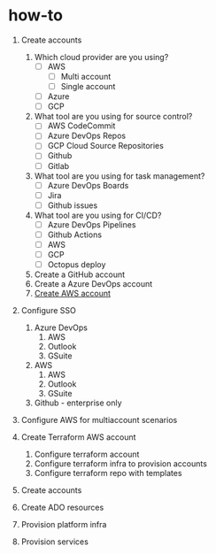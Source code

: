 # how-to
1. Create accounts
    1. Which cloud provider are you using?
       - [ ] AWS
           - [ ] Multi account
           - [ ] Single account
       - [ ] Azure
       - [ ] GCP
    2. What tool are you using for source control?
       - [ ] AWS CodeCommit
       - [ ] Azure DevOps Repos
       - [ ] GCP Cloud Source Repositories
       - [ ] Github
       - [ ] Gitlab
    3. What tool are you using for task management?
       - [ ] Azure DevOps Boards
       - [ ] Jira
       - [ ] Github issues
    4. What tool are you using for CI/CD?
       - [ ] Azure DevOps Pipelines
       - [ ] Github Actions
       - [ ] AWS
       - [ ] GCP 
       - [ ] Octopus deploy 
    3. Create a GitHub account
    4. Create a Azure DevOps account
    5. [Create AWS account](https://aws.amazon.com/premiumsupport/knowledge-center/create-and-activate-aws-account/)

2. Configure SSO
    1. Azure DevOps
        1. AWS
        2. Outlook
        3. GSuite
    2. AWS
        1. AWS
        2. Outlook
        3. GSuite
    3. Github - enterprise only

3. Configure AWS for multiaccount scenarios

4. Create Terraform AWS account
    1. Configure terraform account
    2. Configure terraform infra to provision accounts
    2. Configure terraform repo with templates

5. Create accounts

6. Create ADO resources

7. Provision platform infra

8. Provision services
